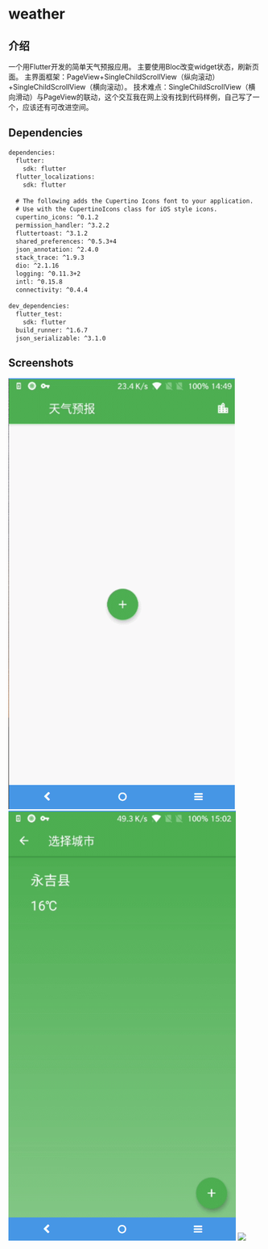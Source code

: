 # weather

## 介绍
一个用Flutter开发的简单天气预报应用。
主要使用Bloc改变widget状态，刷新页面。
主界面框架：PageView+SingleChildScrollView（纵向滚动）+SingleChildScrollView（横向滚动）。
技术难点：SingleChildScrollView（横向滑动）与PageView的联动，这个交互我在网上没有找到代码样例，自己写了一个，应该还有可改进空间。

## Dependencies
```
dependencies:
  flutter:
    sdk: flutter
  flutter_localizations:
    sdk: flutter

  # The following adds the Cupertino Icons font to your application.
  # Use with the CupertinoIcons class for iOS style icons.
  cupertino_icons: ^0.1.2
  permission_handler: ^3.2.2
  fluttertoast: ^3.1.2
  shared_preferences: ^0.5.3+4
  json_annotation: ^2.4.0
  stack_trace: ^1.9.3
  dio: ^2.1.16
  logging: ^0.11.3+2
  intl: ^0.15.8
  connectivity: ^0.4.4

dev_dependencies:
  flutter_test:
    sdk: flutter
  build_runner: ^1.6.7
  json_serializable: ^3.1.0

```
## Screenshots
<img src="screenshots/weather1.gif">
<img src="screenshots/weather2.gif">
<img src="screenshots/weather3.gif">
